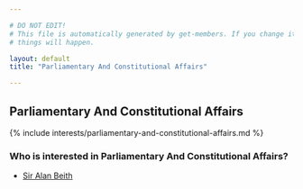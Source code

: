 ```yaml
---

# DO NOT EDIT!
# This file is automatically generated by get-members. If you change it, bad
# things will happen.

layout: default
title: "Parliamentary And Constitutional Affairs"

---
```


## Parliamentary And Constitutional Affairs

{% include interests/parliamentary-and-constitutional-affairs.md %}

### Who is interested in Parliamentary And Constitutional Affairs?


* [Sir Alan Beith](/members/sir-alan-beith.html)
